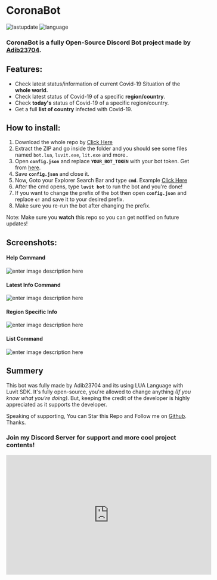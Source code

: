 
# CoronaBot
![lastupdate](https://img.shields.io/github/last-commit/Adib23704/CoronaBot?label=Last%20Update&style=flat-square) ![language](https://img.shields.io/github/languages/top/Adib23704/CoronaBot?color=44cc11&style=flat-square)

### **CoronaBot** is a fully **Open-Source** Discord Bot project made by [**Adib23704**](https://adib23704.github.io).

## Features:
 - Check latest status/information of current Covid-19 Situation of the **whole world.**
 - Check latest status of Covid-19 of a specific **region/country**.
 - Check **today's** status of Covid-19 of a specific region/country.
 - Get a full **list of country** infected with Covid-19.

## How to install:
1. Download the whole repo by [Click Here](https://github.com/Adib23704/CoronaBot/archive/refs/heads/main.zip)
2. Extract the ZIP and go inside the folder and you should see some files named `bot.lua`, `luvit.exe`, `lit.exe` and more..
3. Open **`config.json`** and replace **`YOUR_BOT_TOKEN`** with your bot token. Get from [here](https://discord.com/developers/applications).
4. Save **`config.json`** and close it.
5. Now, Goto your Explorer Search Bar and type **`cmd`**. Example [Click Here](https://cdn.discordapp.com/attachments/547364712308932608/876508184133644328/unknown.png)
6. After the cmd opens, type **`luvit bot`** to run the bot and you're done!
7. If you want to change the prefix of the bot then open **`config.json`** and replace **`c!`** and save it to your desired prefix.
8. Make sure you re-run the bot after changing the prefix.

Note: Make sure you **watch** this repo so you can get notified on future updates!

## Screenshots:
#### Help Command
![enter image description here](https://raw.githubusercontent.com/Adib23704/CoronaBot/main/screenshots/help.png)

#### Latest Info Command
![enter image description here](https://raw.githubusercontent.com/Adib23704/CoronaBot/main/screenshots/latest.png)

#### Region Specific Info
![enter image description here](https://raw.githubusercontent.com/Adib23704/CoronaBot/main/screenshots/region.png)

#### List Command
![enter image description here](https://raw.githubusercontent.com/Adib23704/CoronaBot/main/screenshots/list.png)

## Summery
This bot was fully made by Adib23704 and its using LUA Language with Luvit SDK. It's fully open-source, you're allowed to change anything *(If you know what you're doing)*. But, keeping the credit of the developer is highly appreciated as it supports the developer.

Speaking of supporting, You can Star this Repo and Follow me on [Github](https://github.com/Adib23704). Thanks.

### Join my Discord Server for support and more cool project contents!
<iframe src="https://discord.com/widget?id=867021231105507328&theme=dark" width="550" height="320" allowtransparency="true" frameborder="0" sandbox="allow-popups allow-popups-to-escape-sandbox allow-same-origin allow-scripts"></iframe>
